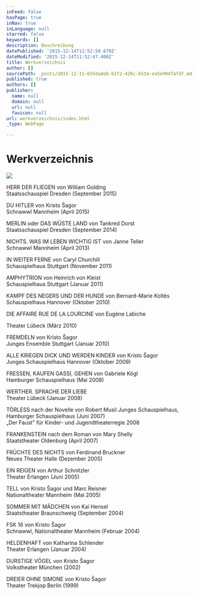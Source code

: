 ```yaml
---
inFeed: false
hasPage: true
inNav: true
inLanguage: null
starred: false
keywords: []
description: Beschreibung
datePublished: '2015-12-14T11:52:50.679Z'
dateModified: '2015-12-14T11:52:47.400Z'
title: Werkverzeichnis
author: []
sourcePath: _posts/2015-12-11-655da4eb-b1f2-426c-b53a-ea5e9047afdf.md
published: true
authors: []
publisher:
  name: null
  domain: null
  url: null
  favicon: null
url: werkverzeichnis/index.html
_type: WebPage

---
```

# Werkverzeichnis
![](https://the-grid-user-content.s3-us-west-2.amazonaws.com/67320578-7d36-4827-8cfe-2ed3b479cba3.jpg)

HERR DER FLIEGEN von William Golding  
Staatsschauspiel Dresden (September 2015)
  
DU HITLER von Kristo Šagor  
Schnawwl Mannheim (April 2015) 

MERLIN oder DAS WÜSTE LAND
von Tankred Dorst  
Staatsschauspiel Dresden (September 2014) 

NICHTS. WAS IM LEBEN WICHTIG IST von Janne Teller  
Schnawwl Mannheim (April 2013) 
  
IN WEITER FERNE von Caryl Churchill   
Schauspielhaus Stuttgart (November 2011)
  
AMPHYTRION von Heinrich von Kleist   
Schauspielhaus Stuttgart (Januar 2011)
  
KAMPF DES NEGERS UND DER HUNDE von Bernard-Marie Koltès Schauspielhaus Hannover (Oktober 2010)
  
DIE AFFAIRE RUE DE LA LOURCINE von Eugène Labiche
  
Theater Lübeck (März 2010) 

FREMDELN von Kristo Šagor  
Junges Ensemble Stuttgart (Januar 2010) 

ALLE KRIEGEN DICK UND WERDEN KINDER von Kristo Šagor  
Junges Schauspielhaus Hannover (Oktober 2009)
  
FRESSEN, KAUFEN GASSI, GEHEN von Gabriele Kögl   
Hamburger Schauspielhaus (Mai 2008)
  
WERTHER. SPRACHE DER LIEBE   
Theater Lübeck (Januar 2008)
  
TÖRLESS nach der Novelle von Robert Musil Junges Schauspielhaus, Hamburger Schauspielhaus (Juni 2007)   
„Der Faust" für Kinder- und Jugendtheaterregie 2008
  
FRANKENSTEIN nach dem Roman von Mary Shelly   
Staatstheater Oldenburg (April 2007) 
  
FRÜCHTE DES NICHTS von Ferdinand Bruckner   
Neues Theater Halle (Dezember 2005)
  
EIN REIGEN von Arthur Schnitzler   
Theater Erlangen (Juni 2005) 

TELL von Kristo Šagor und Marc Reisner  
Nationaltheater Mannheim (Mai 2005) 

SOMMER MIT MÄDCHEN von Kai Hensel   
Staatstheater Braunschweig (September 2004) 

FSK 16 von Kristo Šagor  
Schnawwl, Nationaltheater Mannheim (Februar 2004)

HELDENHAFT von Katharina Schlender   
Theater Erlangen (Januar 2004)

DURSTIGE VÖGEL von Kristo Šagor  
Volkstheater München (2002)

DREIER OHNE SIMONE von Kristo Šagor  
Theater Trekjop Berlin (1999)